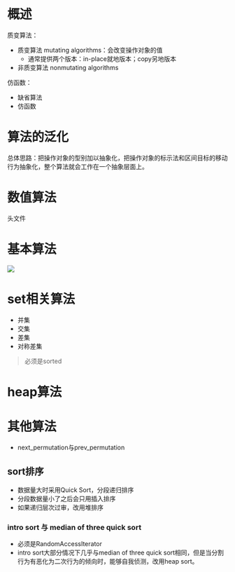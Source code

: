 # 概述
质变算法：
- 质变算法 mutating algorithms：会改变操作对象的值
  - 通常提供两个版本：in-place就地版本；copy另地版本
- 非质变算法 nonmutating algorithms

仿函数：
- 缺省算法
- 仿函数

# 算法的泛化
总体思路：把操作对象的型别加以抽象化，把操作对象的标示法和区间目标的移动行为抽象化，整个算法就会工作在一个抽象层面上。

# 数值算法
头文件<numeric>

# 基本算法
![][AlgorithmsCopy]

[AlgorithmsCopy]: ./AlgorithmsCopy.jpg

# set相关算法
- 并集
- 交集
- 差集
- 对称差集

> 必须是sorted

# heap算法

# 其他算法
- next_permutation与prev_permutation

## sort排序
- 数据量大时采用Quick Sort，分段递归排序
- 分段数据量小了之后会只用插入排序
- 如果递归层次过审，改用堆排序

### intro sort 与 median of three quick sort
- 必须是RandomAccessIterator
- intro sort大部分情况下几乎与median of three quick sort相同，但是当分割行为有恶化为二次行为的倾向时，能够自我侦测，改用heap sort。